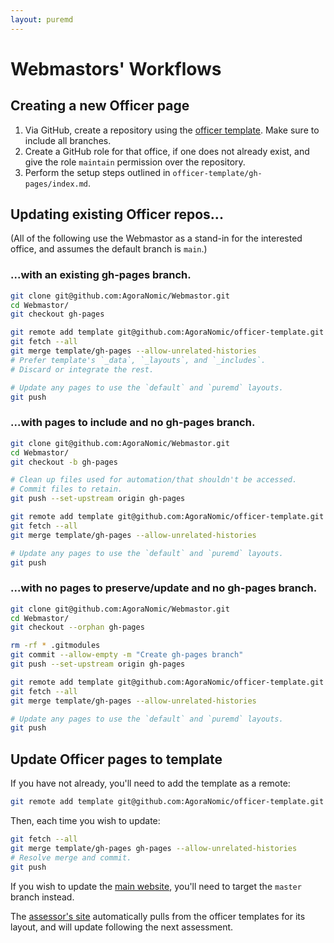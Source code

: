 ```yaml
---
layout: puremd
---
```


# Webmastors' Workflows

## Creating a new Officer page

1. Via GitHub, create a repository using the [officer template](<https://github.com/AgoraNomic/officer-template/>). Make sure to include all branches.
2. Create a GitHub role for that office, if one does not already exist, and give the role `maintain` permission over the repository.
3. Perform the setup steps outlined in `officer-template/gh-pages/index.md`.

## Updating existing Officer repos...

(All of the following use the Webmastor as a stand-in for the interested office, and assumes the default branch is `main`.)

### ...with an existing gh-pages branch.

```sh
git clone git@github.com:AgoraNomic/Webmastor.git
cd Webmastor/
git checkout gh-pages

git remote add template git@github.com:AgoraNomic/officer-template.git
git fetch --all
git merge template/gh-pages --allow-unrelated-histories
# Prefer template's `_data`, `_layouts`, and `_includes`.
# Discard or integrate the rest.

# Update any pages to use the `default` and `puremd` layouts.
git push
```

### ...with pages to include and no gh-pages branch.

```sh
git clone git@github.com:AgoraNomic/Webmastor.git
cd Webmastor/
git checkout -b gh-pages

# Clean up files used for automation/that shouldn't be accessed.
# Commit files to retain.
git push --set-upstream origin gh-pages

git remote add template git@github.com:AgoraNomic/officer-template.git
git fetch --all
git merge template/gh-pages --allow-unrelated-histories

# Update any pages to use the `default` and `puremd` layouts.
git push
```

### ...with no pages to preserve/update and no gh-pages branch.

```sh
git clone git@github.com:AgoraNomic/Webmastor.git
cd Webmastor/
git checkout --orphan gh-pages

rm -rf * .gitmodules
git commit --allow-empty -m "Create gh-pages branch"
git push --set-upstream origin gh-pages

git remote add template git@github.com:AgoraNomic/officer-template.git
git fetch --all
git merge template/gh-pages --allow-unrelated-histories

# Update any pages to use the `default` and `puremd` layouts.
git push
```

## Update Officer pages to template

If you have not already, you'll need to add the template as a remote:

```sh
git remote add template git@github.com:AgoraNomic/officer-template.git
```

Then, each time you wish to update:

```sh
git fetch --all
git merge template/gh-pages gh-pages --allow-unrelated-histories
# Resolve merge and commit.
git push
```

If you wish to update the [main website](<https://github.com/AgoraNomic/agoranomic.github.io>), you'll need to target the `master` branch instead.

The [assessor's site](<https://github.com/AgoraNomic/assessor>) automatically pulls from the officer templates for its layout, and will update following the next assessment.
